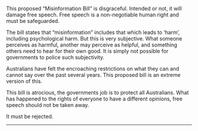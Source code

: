 This proposed “Misinformation Bill” is disgraceful. Intended or not, it will damage free speech. Free speech is a non-negotiable
human right and must be safeguarded.

The bill states that “misinformation” includes that which leads to ‘harm’, including psychological harm. But this is very subjective.
What someone perceives as harmful, another may perceive as helpful, and something others need to hear for their own good. It is
simply not possible for governments to police such subjectivity.

Australians have felt the encroaching restrictions on what they can and cannot say over the past several years. This proposed bill
is an extreme version of this.

This bill is atrocious, the governments job is to protect all Australians. What has happened to the rights of everyone to have a
different opinions, free speech should not be taken away.

It must be rejected.


-----

